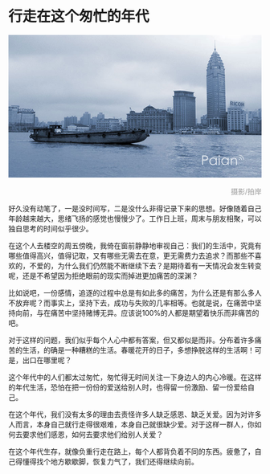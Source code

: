 # 行走在这个匆忙的年代

![黄浦江](images/huangpujiang.jpg)
<div style="margin-top:5px;color:#999;text-align:right;">摄影/拍岸</div>

好久没有动笔了，一是没时间写，二是没什么非得记录下来的思想。好像随着自己年龄越来越大，思绪飞扬的感觉也慢慢少了。工作日上班，周末与朋友相聚，可以独自思考的时间似乎很少。
 
在这个人去楼空的周五傍晚，我倚在窗前静静地审视自己：我们的生活中，究竟有哪些值得高兴，值得记取，又有哪些无需去在意，更无需费力去追求？而那些不喜欢的，不爱的，为什么我们仍然能不断继续下去？是期待着有一天情况会发生转变呢，还是不希望因为拒绝眼前的现实而掉进更加痛苦的深渊？
 
比如说吧，一份感情，追逐的过程中总是有如此多的痛苦，为什么还是有那么多人不放弃呢？而事实上，坚持下去，成功与失败的几率相等。也就是说，在痛苦中坚持向前，与在痛苦中坚持赌博无异。应该说100%的人都是期望着快乐而非痛苦的吧。
 
对于这样的问题，我们似乎每个人心中都有答案，但又都似是而非。分布着许多痛苦的生活，的确是一种糟糕的生活。春暖花开的日子，多想挣脱这样的生活啊！可是，出口在哪里呢？
 
这个年代中的人们都太过匆忙，匆忙得无时间关注一下身边人的内心冷暖。在这样的年代生活，恐怕在把一份份的爱送给别人时，也得留一份激励、留一份爱给自己。
 
在这个年代，我们没有太多的理由去责怪许多人缺乏感恩、缺乏关爱。因为对许多人而言，本身自己就行走得很艰难，本身自己就很缺少爱。对于这样一群人，你如何去要求他们感恩，如何去要求他们给别人关爱？
 
在这个年代生存，就像负重行走在路上，每个人都背负着不同的东西。疲惫了，自己得懂得找个地方歇歇脚，恢复力气了，我们还得继续向前。